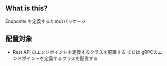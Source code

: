 ## What is this?

Endpoints を定義するためのパッケージ

## 配置対象

* Rest API のエンドポイントを定義するクラスを配置する または gRPCのエンドポイントを定義するクラスを配置する